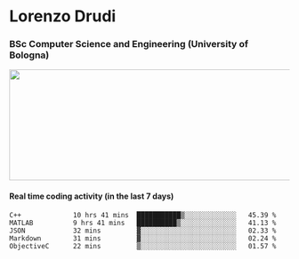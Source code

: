 # Lorenzo Drudi
### BSc Computer Science and Engineering (University of Bologna)

<img src="https://github-readme-stats-lorenzodrudi.vercel.app/api?username=LorenzoDrudi&count_private=true&show_icons=true&theme=gruvbox" height=200px width=550px>

<!---Use wakatime plugins to track the coding time--->
#### Real time coding activity (in the last 7 days)
<!--START_SECTION:waka-->

```text
C++             10 hrs 41 mins  ███████████▒░░░░░░░░░░░░░   45.39 %
MATLAB          9 hrs 41 mins   ██████████▒░░░░░░░░░░░░░░   41.13 %
JSON            32 mins         ▓░░░░░░░░░░░░░░░░░░░░░░░░   02.33 %
Markdown        31 mins         ▓░░░░░░░░░░░░░░░░░░░░░░░░   02.24 %
ObjectiveC      22 mins         ▒░░░░░░░░░░░░░░░░░░░░░░░░   01.57 %
```

<!--END_SECTION:waka-->
